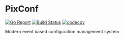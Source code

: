 # PixConf

[![Go Report](https://goreportcard.com/badge/github.com/pixconf/pixconf)](https://goreportcard.com/report/github.com/pixconf/pixconf)
[![Build Status](https://github.com/pixconf/pixconf/workflows/main/badge.svg)](https://github.com/pixconf/pixconf/actions)
[![codecov](https://codecov.io/gh/pixconf/pixconf/branch/main/graph/badge.svg)](https://codecov.io/gh/pixconf/pixconf)

Modern event based configuration management system
